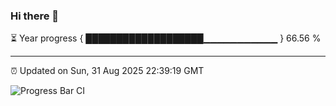 ### Hi there 👋

⏳ Year progress { ███████████████████▁▁▁▁▁▁▁▁▁▁▁ } 66.56 %

---

⏰ Updated on Sun, 31 Aug 2025 22:39:19 GMT

![Progress Bar CI](https://github.com/IshwaranRudhara/GIT-ACTION/workflows/Progress%20Bar%20CI/badge.svg)
